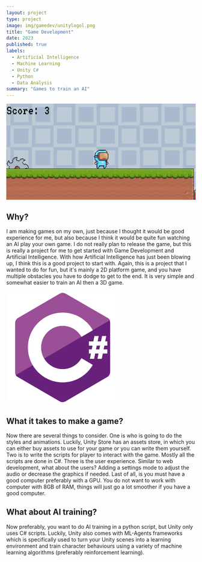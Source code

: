 ```yaml
---
layout: project
type: project
image: img/gamedev/unitylogol.png
title: "Game Development"
date: 2023
published: true
labels:
  - Artificial Intelligence
  - Machine Learning
  - Unity C#
  - Python
  - Data Analysis
summary: "Games to train an AI"
---
```


<img class="img-fluid" src="../img/gamedev/MyFirstGame.png">

## Why?

I am making games on my own, just because I thought it would be good experience for me, but also because I think it would be quite fun watching an AI play your own game. I do not really plan to release the game, but this is really a project for me to get started with Game Development and Artificial Intelligence. With how Artificial Intelligence has just been blowing up, I think this is a good project to start with. Again, this is a project that I wanted to do for fun, but it's mainly a 2D platform game, and you have multiple obstacles you have to dodge to get to the end. It is very simple and somewhat easier to train an AI then a 3D game.

<img width="300px" class="rounded" src="../img/gamedev/csharplogo.png">

## What it takes to make a game?

Now there are several things to consider. One is who is going to do the styles and animations. Luckily, Unity Store has an assets store, in which you can either buy assets to use for your game or you can write them yourself. Two is to write the scripts for player to interact with the game. Mostly all the scripts are done in C#. Three is the user experience. Similar to web development, what about the users? Adding a settings mode to adjust the audio or decrease the graphics if needed. Last of all, is you must have a good computer preferably with a GPU. You do not want to work with computer with 8GB of RAM, things will just go a lot smoother if you have a good computer.

## What about AI training?

Now preferably, you want to do AI training in a python script, but Unity only uses C# scripts. Luckily, Unity also comes with ML-Agents frameworks which is specifically used to turn your Unity scenes into a learning environment and train character behaviours using a variety of machine learning algorithms (preferably reinforcement learning).

